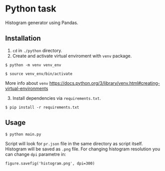 # Python task

Histogram generator using Pandas.

## Installation
1. ``cd`` in ``./python`` directory.
2. Create and activate virtual enviroment with ``venv`` package.
```
$ python -m venv venv_env
 	
$ source venv_env/bin/activate
```
More info about ``venv`` https://docs.python.org/3/library/venv.html#creating-virtual-environments

3. Install dependencies via ``requirements.txt``.
```
$ pip install -r requirements.txt
```

## Usage
```
$ python main.py
```

Script will look for ``pr.json`` file in the same directory as script itself. Histogram will be saved as ``.png`` file. For changing histogram resolution you can change ``dpi`` parametre in:

```
figure.savefig('histogram.png', dpi=300)
```